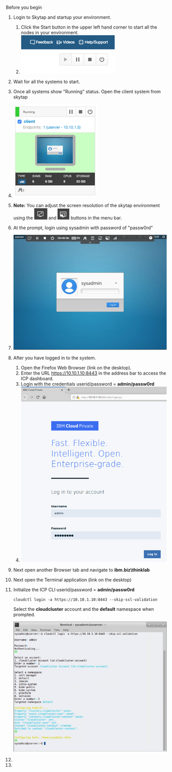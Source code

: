 Before you begin



1. Login to Skytap and startup your environment.

   1. Click the Start button in the upper left hand corner to start all the nodes in your environment.
   2. ![image-20190206133536396](images/startallnodes.png)

2. Wait for all the systems to start.

3. Once all systems show "Running" status. Open the client system from skytap

4. ![image-20190206133556674](images/clientnode.png)

5. **Note:** You can adjust the screen resolution of the skytap environment using the ![image-20190206135205001](images/fittoscreen.png) and ![image-20190206135221396](images/resize.png) buttons in the menu bar.

6. At the prompt, login using sysadmin with password of "passw0rd"

7. ![image-20190206133755664](images/oslogin.png)

8. After you have logged in to the system. 

   1. Open the Firefox Web Browser (link on the desktop). 
   2. Enter the URL https://10.10.1.10:8443 in the address bar to access the ICP dashboard.
   3. Login with the credentials userid/password = **admin/passw0rd**
   4. ![image-20190206134448194](images/icplogin.png)

9. Next open another Browser tab and navigate to **ibm.biz\thinklab**

10. Next open the Terminal application (link on the desktop)

11. Initialize the ICP CLI userid/password = **admin/passw0rd**

    ```
    cloudctl login -a https://10.10.1.10:8443 --skip-ssl-validation
    ```

    Select the **cloudcluster** account and the **default** namespace when prompted.

    ![image-20190206134821506](images/cliinit.png)

12. 

13. 

      
